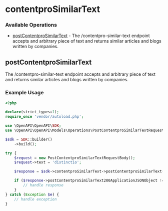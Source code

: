 # contentproSimilarText

### Available Operations

* [postContentproSimilarText](#postcontentprosimilartext) - The /contentpro-similar-text endpoint accepts and arbitrary piece of text and returns similar articles and blogs written by companies.

## postContentproSimilarText

The /contentpro-similar-text endpoint accepts and arbitrary piece of text and returns similar articles and blogs written by companies.

### Example Usage

```php
<?php

declare(strict_types=1);
require_once 'vendor/autoload.php';

use \OpenAPI\OpenAPI\SDK;
use \OpenAPI\OpenAPI\Models\Operations\PostContentproSimilarTextRequestBody;

$sdk = SDK::builder()
    ->build();

try {
    $request = new PostContentproSimilarTextRequestBody();
    $request->text = 'distinctio';

    $response = $sdk->contentproSimilarText->postContentproSimilarText($request);

    if ($response->postContentproSimilarText200ApplicationJSONObject !== null) {
        // handle response
    }
} catch (Exception $e) {
    // handle exception
}
```
